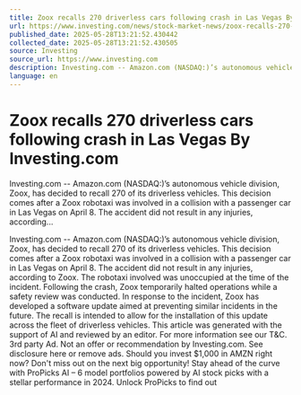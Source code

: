 ```yaml
---
title: Zoox recalls 270 driverless cars following crash in Las Vegas By Investing.com
url: https://www.investing.com/news/stock-market-news/zoox-recalls-270-driverless-cars-following-crash-in-las-vegas-93CH-4025812
published_date: 2025-05-28T13:21:52.430442
collected_date: 2025-05-28T13:21:52.430505
source: Investing
source_url: https://www.investing.com
description: Investing.com -- Amazon.com (NASDAQ:)’s autonomous vehicle division, Zoox, has decided to recall 270 of its driverless vehicles. This decision comes after a Zoox robotaxi was involved in a collision with a passenger car in Las Vegas on April 8. The accident did not result in any injuries, according...
language: en
---
```


# Zoox recalls 270 driverless cars following crash in Las Vegas By Investing.com

Investing.com -- Amazon.com (NASDAQ:)’s autonomous vehicle division, Zoox, has decided to recall 270 of its driverless vehicles. This decision comes after a Zoox robotaxi was involved in a collision with a passenger car in Las Vegas on April 8. The accident did not result in any injuries, according...

Investing.com -- Amazon.com (NASDAQ:)’s autonomous vehicle division, Zoox, has decided to recall 270 of its driverless vehicles. This decision comes after a Zoox robotaxi was involved in a collision with a passenger car in Las Vegas on April 8. The accident did not result in any injuries, according to Zoox. The robotaxi involved was unoccupied at the time of the incident. Following the crash, Zoox temporarily halted operations while a safety review was conducted. In response to the incident, Zoox has developed a software update aimed at preventing similar incidents in the future. The recall is intended to allow for the installation of this update across the fleet of driverless vehicles. This article was generated with the support of AI and reviewed by an editor. For more information see our T&amp;C. 3rd party Ad. Not an offer or recommendation by Investing.com. See disclosure here or remove ads. Should you invest $1,000 in AMZN right now? Don't miss out on the next big opportunity! Stay ahead of the curve with ProPicks AI – 6 model portfolios powered by AI stock picks with a stellar performance in 2024. Unlock ProPicks to find out